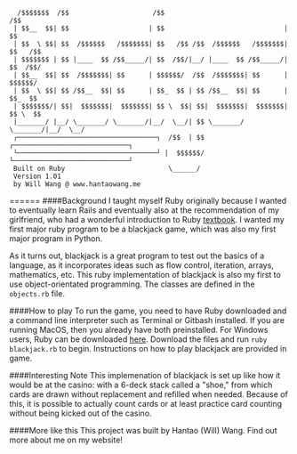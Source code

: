       /$$$$$$$  /$$                     /$$                               /$$
     | $$__  $$| $$                    | $$                              | $$
     | $$  \ $$| $$  /$$$$$$   /$$$$$$$| $$   /$$ /$$  /$$$$$$   /$$$$$$$| $$   /$$
     | $$$$$$$ | $$ |____  $$ /$$_____/| $$  /$$/|__/ |____  $$ /$$_____/| $$  /$$/
     | $$__  $$| $$  /$$$$$$$| $$      | $$$$$$/  /$$  /$$$$$$$| $$      | $$$$$$/
     | $$  \ $$| $$ /$$__  $$| $$      | $$_  $$ | $$ /$$__  $$| $$      | $$_  $$
     | $$$$$$$/| $$|  $$$$$$$|  $$$$$$$| $$ \  $$| $$|  $$$$$$$|  $$$$$$$| $$ \  $$
     |_______/ |__/ \_______/ \_______/|__/  \__/| $$ \_______/ \_______/|__/  \__/
     ┌───────────────────────────────────┐  /$$  | $$ ┌─────────────────────────────┐
     └───────────────────────────────────┘ |  $$$$$$/ └─────────────────────────────┘
     Built on Ruby                          \______/
     Version 1.01
     by Will Wang @ www.hantaowang.me
======
####Background
I taught myself Ruby originally because I wanted to eventually learn Rails and eventually also at the recommendation of my girlfriend, who had a wonderful introduction to Ruby [textbook](https://pine.fm/LearnToProgram/). I wanted my first major ruby program to be a blackjack game, which was also my first major program in Python. 

As it turns out, blackjack is a great program to test out the basics of a language, as it incorporates ideas such as flow control, iteration, arrays, mathematics, etc. This ruby implementation of blackjack is also my first to use object-orientated programming. The classes are defined in the `objects.rb` file. 

####How to play
To run the game, you need to have Ruby downloaded and a command line interpreter such as Terminal or Gitbash installed. If you are running MacOS, then you already have both preinstalled. For Windows users, Ruby can be downloaded [here](https://www.ruby-lang.org/en/). Download the files and run `ruby blackjack.rb` to begin. Instructions on how to play blackjack are provided in game.

####Interesting Note
This implemenation of blackjack is set up like how it would be at the casino: with a 6-deck stack called a "shoe," from which cards are drawn without replacement and refilled when needed. Because of this, it is possible to actually count cards or at least practice card counting without being kicked out of the casino. 

####More like this
This project was built by Hantao (Will) Wang. Find out more about me on my website!
